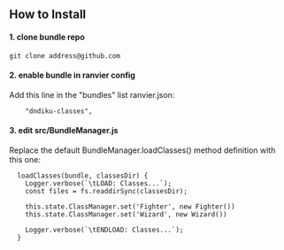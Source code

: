 ## How to Install

#### 1. clone bundle repo
`git clone address@github.com`

#### 2. enable bundle in ranvier config
Add this line in the "bundles" list ranvier.json:
```
    "dndiku-classes",
```

#### 3. edit src/BundleManager.js
Replace the default BundleManager.loadClasses() method definition with this one:
```
  loadClasses(bundle, classesDir) {
    Logger.verbose(`\tLOAD: Classes...`);
    const files = fs.readdirSync(classesDir);

    this.state.ClassManager.set('Fighter', new Fighter())
    this.state.ClassManager.set('Wizard', new Wizard())

    Logger.verbose(`\tENDLOAD: Classes...`);
  }
```